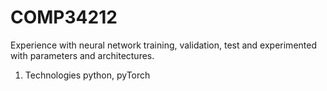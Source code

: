 # COMP34212
Experience with neural network training, validation, test and experimented with parameters and architectures.

1. Technologies
python, pyTorch